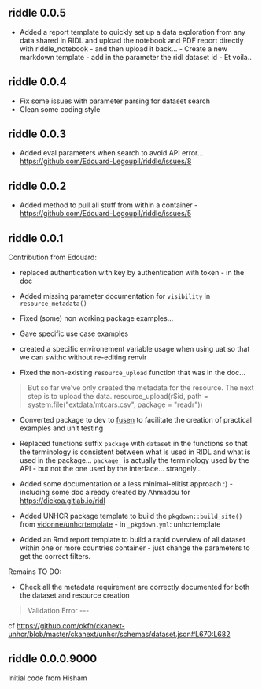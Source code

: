 ## riddle  0.0.5

 * Added a report template to quickly set up a data exploration from any data shared in RIDL and upload the notebook and PDF report directly with riddle_notebook - and then upload it back... - Create a new markdown template - add in the parameter the ridl dataset id - Et voila..


## riddle  0.0.4

 * Fix some issues with parameter parsing for dataset search
 * Clean some coding style

## riddle  0.0.3

 * Added eval parameters when search to avoid API error...  https://github.com/Edouard-Legoupil/riddle/issues/8

## riddle  0.0.2

 * Added method to pull all stuff from within a container - https://github.com/Edouard-Legoupil/riddle/issues/5



## riddle  0.0.1

Contribution from Edouard:

 * replaced authentication with key by authentication with token - in the doc

 * Added missing parameter documentation for `visibility` in `resource_metadata()`
 
 * Fixed (some) non working package examples... 
 
 * Gave specific use case examples
 
 * created a specific environement variable usage when using uat so that we can swithc without re-editing renvir
 
 * Fixed the non-existing `resource_upload` function that was in the doc... 
 
 > But so far we've only created the metadata for the resource. The next step is to upload the data.
 > resource_upload(r$id, path = system.file("extdata/mtcars.csv", package = "readr"))

 * Converted package to dev to [fusen](https://thinkr-open.github.io/fusen) to facilitate the creation of practical examples and unit testing
 
 * Replaced functions suffix `package` with `dataset` in the functions so that the terminology is consistent between what is used in RIDL and what is used in the package... `package_` is actually the terminology used by the API - but not the one used by the interface... strangely... 
 
 * Added some documentation or a less minimal-elitist approach :) - including some doc already created by Ahmadou for https://dickoa.gitlab.io/ridl 
 
 * Added UNHCR package template to build the `pkgdown::build_site()` from [vidonne/unhcrtemplate](https://github.com/vidonne/unhcrtemplate) -  in `_pkgdown.yml`: unhcrtemplate
 
 * Added an Rmd report template to build a rapid overview of all dataset within one or more countries container - just change the parameters to get the correct filters.
 
 
Remains TO DO:
 
  * Check all the metadata requirement are correctly documented for both the dataset and resource creation
  
  > Validation Error --- 

cf https://github.com/okfn/ckanext-unhcr/blob/master/ckanext/unhcr/schemas/dataset.json#L670:L682


## riddle   0.0.0.9000

Initial code from Hisham
